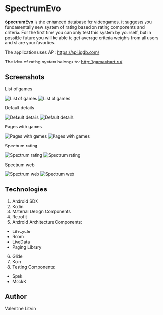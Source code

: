# SpectrumEvo

**SpectrumEvo** is the enhanced database for videogames. It suggests you fundamentally new system of rating based on rating components and criteria. For the first time you can only test this system by yourself, but in possible future you will be able to get average criteria weights from all users and share your favorites.

The application uses API: https://api.igdb.com/

The idea of rating system belongs to: http://gamesisart.ru/

## Screenshots

List of games

![](screenshots/list_night.png "List of games") ![](screenshots/list_day.png "List of games")

Default details

![](screenshots/default_details_night.png "Default details") ![](screenshots/default_details_day.png "Default details") 

Pages with games

![](screenshots/pages_night.png "Pages with games") ![](screenshots/pages_day.png "Pages with games") 

Spectrum rating

![](screenshots/rating_night.png "Spectrum rating") ![](screenshots/rating_day.png "Spectrum rating") 

Spectrum web

![](screenshots/web_night.png "Spectrum web") ![](screenshots/web_day.png "Spectrum web") 

## Technologies

1. Android SDK
2. Kotlin
3. Material Design Components
4. Retrofit
5. Android Architecture Components:
* Lifecycle
* Room
* LiveData
* Paging Library
6. Glide
7. Koin
8. Testing Components:
* Spek
* MockK

## Author

Valentine Litvin
